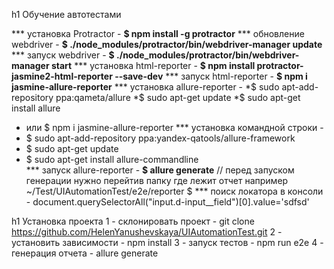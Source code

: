 h1 Обучение автотестами

*** установка Protractor - **$ npm install -g protractor**
*** обновление webdriver - **$ ./node_modules/protractor/bin/webdriver-manager update**
*** запуск webdriver - **$ ./node_modules/protractor/bin/webdriver-manager start**
*** установка html-reporter - **$ npm install protractor-jasmine2-html-reporter --save-dev**
*** запуск html-reporter - **$ npm i jasmine-allure-reporter**
*** установка allure-reporter - 
*$ sudo apt-add-repository ppa:qameta/allure 
*$ sudo apt-get update 
*$ sudo apt-get install allure 
* или $ npm i jasmine-allure-reporter
*** установка командной строки - 
* $ sudo apt-add-repository ppa:yandex-qatools/allure-framework
* $ sudo apt-get update
* $ sudo apt-get install allure-commandline   
*** запуск allure-reporter - **$ allure generate**   // перед запуском генерации нужно перейтив папку где лежит отчет например ~/Test/UIAutomationTest/e2e/reporter $
*** поиск локатора в консоли - document.querySelectorAll("input.d-input__field")[0].value='sdfsd'

h1 Установка проекта
1 - склонировать проект - git clone https://github.com/HelenYanushevskaya/UIAutomationTest.git
2 - установить зависимости - npm install
3 - запуск тестов - npm run e2e
4 - генерация отчета - allure generate
